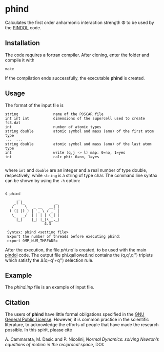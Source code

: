 # phind

Calculates the first order anharmonic interaction strength &Phi; to be used by the [PINDOL](https://github.com/acammarat/pindol/tree/main/pindol) code.

## Installation

The code requires a fortran compiler. After cloning, enter the folder and compile it with

`make`

If the compilation ends successfully, the executable **phind** is created.

## Usage

The format of the input file is


```
string                name of the POSCAR file
int int int           dimensions of the supercell used to create fc3.dat
int                   number of atomic types
string double         atomic symbol and mass (amu) of the first atom type
...  ...
string double         atomic symbol and mass (amu) of the last atom type
int                   write (q,j -> l) map: 0=no, 1=yes
int                   calc phi: 0=no, 1=yes


```

where `int` and `double` are an integer and a real number of type double, respectively, while `string` is a string of type char. The command line syntax can be shown by using the `-h` option:

```

$ phind
      _                   
    _| |_              _  
   /     \   _ __   __| | 
  ( (| |) ) | '_ \ / _` | 
   \_   _/  | | | | (_| | 
     |_|    |_| |_|\__,_|  
                  4.3

 Syntax: phind <setting file>
 Export the number of threads before executing phind:
 export OMP_NUM_THREADS=

```

After the execution, the file *phi.nd* is created, to be used with the main [pindol](https://github.com/acammarat/pindol/tree/main/pindol) code. The output file phi.qallowed.nd contains the (q,q',q'') triplets which satisfy the &Delta;(q+q'+q'') selection rule.


## Example

The *phind.inp* file is an example of input file. 

## Citation

The users of **phind** have little formal obligations specified in the [GNU General Public License](https://www.gnu.org/licenses/old-licenses/gpl-2.0.en.html).
However, it is common practice in the scientific literature, to acknowledge the efforts of people that have made the research possible.
In this spirit, please cite

A. Cammarata, M. Dasic and P. Nicolini, *Normal Dynamics: solving Newton’s equations of motion in the reciprocal space*, DOI:
<!--- [https://dx.doi.org/10.2139/ssrn.4550608](https://dx.doi.org/10.2139/ssrn.4550608) --->
